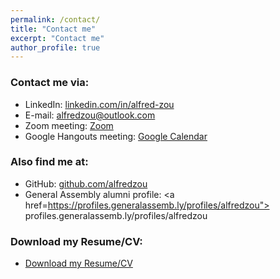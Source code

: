 ```yaml
---
permalink: /contact/
title: "Contact me"
excerpt: "Contact me"
author_profile: true
---
```


### Contact me via:

* LinkedIn: <a href="https://www.linkedin.com/in/alfred-zou">linkedin.com/in/alfred-zou</a>
* E-mail: <a href="alfredzou@outlook.com">alfredzou@outlook.com</a>
* Zoom meeting: <a href="https://calendly.com/alfredzou/zoom-meeting-30-mins">Zoom</a>
* Google Hangouts meeting: <a href="https://calendly.com/alfredzou/google-hangouts-30-mins">Google Calendar</a>

### Also find me at:

* GitHub: <a href="https://github.com/alfredzou">github.com/alfredzou</a>
* General Assembly alumni profile: <a href=https://profiles.generalassemb.ly/profiles/alfredzou"> profiles.generalassemb.ly/profiles/alfredzou</a>

### Download my Resume/CV:

* [Download my Resume/CV](https://github.com/alfredzou/alfredzou.github.io/raw/master/files/Alfred%20Zou%20Resume.pdf)
